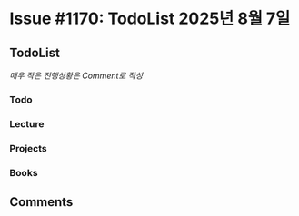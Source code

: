 # Issue #1170: TodoList 2025년 8월 7일

## TodoList

*매우 작은 진행상황은 Comment로 작성*

### Todo  

### Lecture

### Projects

### Books


## Comments

